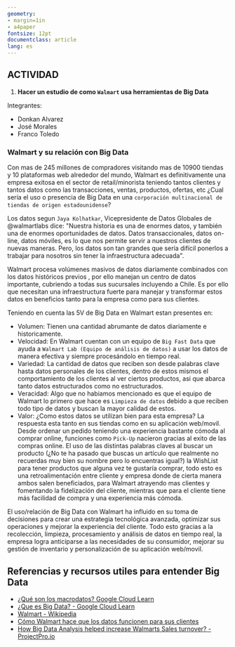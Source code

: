```yaml
---
geometry:
- margin=1in
- a4paper
fontsize: 12pt
documentclass: article
lang: es
---
```


## **ACTIVIDAD**

1. **Hacer un estudio de como `Walmart` usa herramientas de Big Data**

Integrantes:

- Donkan Alvarez
- José Morales
- Franco Toledo

### Walmart y su relación con Big Data

Con mas de 245 millones de compradores visitando mas de 10900 tiendas y 10 plataformas web alrededor del mundo, Walmart es definitivamente una empresa exitosa en el sector de retail/minorista teniendo tantos clientes y tantos datos como las transacciones, ventas, productos, ofertas, etc ¿Cual sería el uso o presencia de Big Data en una `corporación multinacional de tiendas de origen estadounidense`?

Los datos segun `Jaya Kolhatkar`, Vicepresidente de Datos Globales de @walmartlabs dice: "Nuestra historia es una de enormes datos, y también una de enormes oportunidades de datos. Datos transaccionales, datos on-line, datos móviles, es lo que nos permite servir a nuestros clientes de nuevas maneras. Pero, los datos son tan grandes que sería difícil ponerlos a trabajar para nosotros sin tener la infraestructura adecuada".

Walmart procesa volúmenes masivos de datos diariamente combinados con los datos históricos previos , por ello manejan un centro de datos importante, cubriendo a todas sus sucursales incluyendo a Chile. Es por ello que necesitan una infraestructura fuerte para manejar y transformar estos datos en beneficios tanto para la empresa como para sus clientes.

Teniendo en cuenta las 5V de Big Data en Walmart estan presentes en:

- Volumen: Tienen una cantidad abrumante de datos diariamente e historicamente.
- Velocidad: En Walmart cuentan con un equipo de `Big Fast Data` que ayuda a `Walmart Lab (Equipo de análisis de datos)` a usar los datos de manera efectiva y siempre procesándolo en tiempo real.
- Variedad: La cantidad de datos que reciben son desde palabras clave hasta datos personales de los clientes, dentro de estos mismos el comportamiento de los clientes al ver ciertos productos, asi que abarca tanto datos estructurados como no estructurados.
- Veracidad: Algo que no habiamos mencionado es que el equipo de Walmart lo primero que hace es `Limpieza de datos` debido a que reciben todo tipo de datos y buscan la mayor calidad de estos.
- Valor: ¿Como estos datos se utilizan bien para esta empresa? La respuesta esta tanto en sus tiendas como en su aplicación web/movil. Desde ordenar un pedido teniendo una experiencia bastante cómoda al comprar online, funciones como `Pick-Up` nacieron gracias al exito de las compras online. El uso de las distintas palabras claves al buscar un producto (¿No te ha pasado que buscas un artículo que realmente no recuerdas muy bien su nombre pero lo encuentras igual?) la WishList para tener productos que alguna vez te gustaría comprar, todo esto es una retroalimentación entre cliente y empresa donde de cierta manera ambos salen beneficiados, para Walmart atrayendo mas clientes y fomentando la fidelización del cliente, mientras que para el cliente tiene más facilidad de compra y una experiencia más cómoda.

El uso/relación de Big Data con Walmart ha influido en su toma de decisiones para crear una estrategia tecnológica avanzada, optimizar sus operaciones y mejorar la experiencia del cliente. Todo esto gracias a la recolección, limpieza, procesamiento y análisis de datos en tiempo real, la empresa logra anticiparse a las necesidades de su consumidor, mejorar su gestión de inventario y personalización de su aplicación web/movil.

## Referencias y recursos utiles para entender Big Data

- [¿Qué son los macrodatos? Google Cloud Learn](https://cloud.google.com/learn/what-is-big-data?hl=es_419)
- [¿Que es Big Data? - Google Cloud Learn](https://cloud.google.com/learn/what-is-big-data?authuser=2)
- [Walmart - Wikipedia](https://es.wikipedia.org/wiki/Walmart#:~:text=es%20una%20corporaci%C3%B3n%20multinacional%20de,de%20Nueva%20York%20desde%201972.)
- [Cómo Walmart hace que los datos funcionen para sus clientes](https://www.sas.com/es_mx/insights/articles/analytics/how-walmart-makes-data-work-for-its-customers.html)
- [How Big Data Analysis helped increase Walmarts Sales turnover? - ProjectPro.io](https://www.projectpro.io/article/how-big-data-analysis-helped-increase-walmarts-sales-turnover/109)
